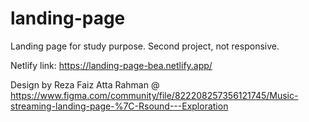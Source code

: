 # landing-page
Landing page for study purpose.
Second project, not responsive.

Netlify link: https://landing-page-bea.netlify.app/

Design by Reza Faiz Atta Rahman @ https://www.figma.com/community/file/822208257356121745/Music-streaming-landing-page-%7C-Rsound---Exploration
